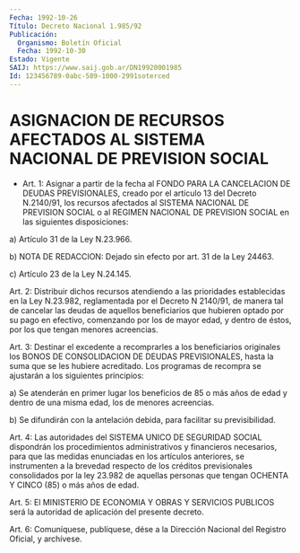 ```yaml
---
Fecha: 1992-10-26
Título: Decreto Nacional 1.985/92
Publicación:
  Organismo: Boletín Oficial
  Fecha: 1992-10-30
Estado: Vigente
SAIJ: https://www.saij.gob.ar/DN19920001985
Id: 123456789-0abc-589-1000-2991soterced
---
```

# ASIGNACION DE RECURSOS AFECTADOS AL SISTEMA NACIONAL DE PREVISION SOCIAL

<a id="1"></a>
* Art.  1:  Asignar  a  partir  de  la  fecha  al  FONDO PARA LA CANCELACION DE DEUDAS PREVISIONALES, creado por el artículo  13 del Decreto  N.2140/91,  los recursos afectados al SISTEMA NACIONAL  DE PREVISION SOCIAL o al  REGIMEN  NACIONAL DE PREVISION SOCIAL en las siguientes disposiciones:

a) Artículo 31 de la Ley N.23.966.

b) NOTA DE REDACCION: Dejado sin efecto por art. 31 de la Ley 24463.

c) Artículo 23 de la Ley N.24.145.

<a id="2"></a>
Art. 2: Distribuir dichos recursos atendiendo a las prioridades establecidas  en  la  Ley  N.23.982,  reglamentada por el Decreto N 2140/91,  de  manera  tal  de  cancelar  las   deudas  de  aquellos beneficiarios  que  hubieren  optado  por  su  pago  en   efectivo, comenzando  por  los de mayor edad, y dentro de éstos, por los  que tengan menores acreencias.

<a id="3"></a>
Art. 3: Destinar el excedente a recomprarles a los beneficiarios  originales  los  BONOS  DE  CONSOLIDACION  DE DEUDAS PREVISIONALES,  hasta  la  suma que se les hubiere acreditado.  Los programas de recompra se ajustarán a los siguientes principios:

a) Se atenderán en primer lugar  los  beneficios  de 85 o más años de  edad y dentro de una misma edad, los de menores acreencias.

b) Se  difundirán  con  la  antelación  debida,  para facilitar su previsibilidad.

<a id="4"></a>
Art.  4: Las autoridades del SISTEMA UNICO DE SEGURIDAD SOCIAL dispondrán  los    procedimientos   administrativos  y  financieros necesarios,  para  que  las  medidas enunciadas  en  los  artículos anteriores, se instrumenten a  la brevedad respecto de los créditos previsionales consolidados por la  ley  23.982 de aquellas personas que tengan OCHENTA Y CINCO (85) o más años de edad.

<a id="5"></a>
Art. 5: El MINISTERIO DE ECONOMIA Y OBRAS Y SERVICIOS PUBLICOS será la autoridad de aplicación del presente decreto.

<a id="6"></a>
Art.  6: Comuníquese, publíquese, dése a la Dirección Nacional del Registro Oficial, y archívese.